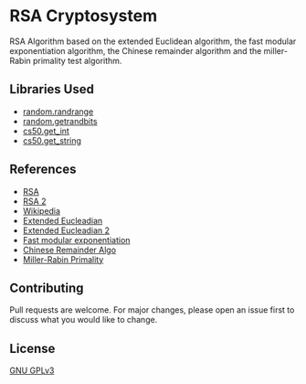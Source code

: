 # RSA Cryptosystem

RSA Algorithm based on the extended Euclidean algorithm, the fast modular exponentiation algorithm, the Chinese remainder algorithm and the miller-Rabin primality test algorithm.

## Libraries Used
- [random.randrange](https://docs.python.org/3/library/random.html)
- [random.getrandbits](https://docs.python.org/3/library/random.html)
- [cs50.get_int](https://github.com/cs50/python-cs50)
- [cs50.get_string](https://github.com/cs50/python-cs50)

## References
- [RSA](https://observablehq.com/@beardofdoom/rsa)
- [RSA 2](https://www.di-mgt.com.au/rsa_alg.html#notespractical)
- [Wikipedia](https://en.wikipedia.org/wiki/RSA_(cryptosystem))
- [Extended Eucleadian](http://www-math.ucdenver.edu/~wcherowi/courses/m5410/exeucalg.html)
- [Extended Eucleadian 2](https://observablehq.com/@beardofdoom/extended-euclidean-algorithm)
- [Fast modular exponentiation](https://observablehq.com/@beardofdoom/fast-modular-exponentiation)
- [Chinese Remainder Algo](https://www.geeksforgeeks.org/chinese-remainder-theorem-set-1-introduction/)
- [Miller-Rabin Primality](https://crypto.stanford.edu/pbc/notes/numbertheory/millerrabin.html)

## Contributing
Pull requests are welcome. For major changes, please open an issue first to discuss what you would like to change.

## License
[GNU GPLv3](https://choosealicense.com/licenses/gpl-3.0/)
